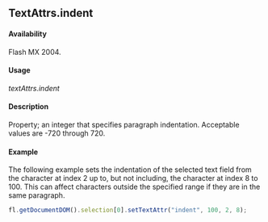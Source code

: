 ## TextAttrs.indent

#### Availability

Flash MX 2004.

#### Usage

*textAttrs.indent*

#### Description

Property; an integer that specifies paragraph indentation. Acceptable values are -720 through 720.

#### Example

The following example sets the indentation of the selected text field from the character at index 2 up to, but not including, the character at index 8 to 100. This can affect characters outside the specified range if they are in the same paragraph.

```javascript
fl.getDocumentDOM().selection[0].setTextAttr("indent", 100, 2, 8);

```
